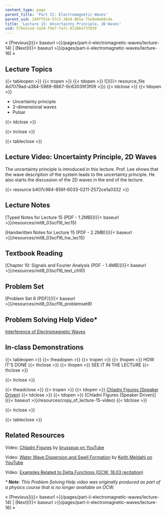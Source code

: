 ```yaml
---
content_type: page
parent_title: 'Part II: Electromagnetic Waves'
parent_uid: 240ff61b-57c2-3024-881e-75e9a0e68cde
title: 'Lecture 15: Uncertainty Principle, 2D Waves'
uid: 57be2ced-3a20-f9a7-fa7c-61386e73f839
---
```


« [Previous]({{< baseurl >}}/pages/part-ii-electromagnetic-waves/lecture-14) | [Next]({{< baseurl >}}/pages/part-ii-electromagnetic-waves/lecture-16) »

Lecture Topics
--------------

{{< tableopen >}}
{{< tropen >}}
{{< tdopen >}}
![]({{< resource_file 4d7079ad-a384-5989-8867-9c63039f3f09 >}})
{{< tdclose >}}
{{< tdopen >}}


*   Uncertainty principle
*   2-dimensional waves
*   Pulsar


{{< tdclose >}}

{{< trclose >}}

{{< tableclose >}}

Lecture Video: Uncertainty Principle, 2D Waves
----------------------------------------------

The uncertainty principle is introduced in this lecture. Prof. Lee shows that the wave description of the system leads to the uncertainty principle. He also starts the discussion of the 2D waves in the end of the lecture.

{{< resource b407c984-856f-6033-0211-2572ce1a0332 >}}

Lecture Notes
-------------

[Typed Notes for Lecture 15 (PDF - 1.2MB)]({{< baseurl >}}/resources/mit8_03scf16_lec15)

[Handwritten Notes for Lecture 15 (PDF - 2.2MB)]({{< baseurl >}}/resources/mit8_03scf16_hw_lec15)

Textbook Reading
----------------

[Chapter 10: Signals and Fourier Analysis (PDF - 1.4MB)]({{< baseurl >}}/resources/mit8_03scf16_text_ch10)

Problem Set
-----------

[Problem Set 8 (PDF)]({{< baseurl >}}/resources/mit8_03scf16_problemset8)

Problem Solving Help Video\*
----------------------------

[Interference of Electromagnetic Waves](/courses/res-8-005-vibrations-and-waves-problem-solving-fall-2012/pages/problem-solving-videos/interference-of-electromagnetic-waves-1)

In-class Demonstrations
-----------------------

{{< tableopen >}}
{{< theadopen >}}
{{< tropen >}}
{{< thopen >}}
HOW IT'S DONE
{{< thclose >}}
{{< thopen >}}
SEE IT IN THE LECTURE
{{< thclose >}}

{{< trclose >}}

{{< theadclose >}}
{{< tropen >}}
{{< tdopen >}}
[Chladni Figures (Speaker Driven)](http://web.mit.edu/tsg/DemoPage/C/C38/C38.htm)
{{< tdclose >}}
{{< tdopen >}}
[Chladni Figures (Speaker Driven)]({{< baseurl >}}/resources/copy_of_lecture-15-video)
{{< tdclose >}}

{{< trclose >}}

{{< tableclose >}}

Related Resources
-----------------

Video: [Chladni Figures](https://www.youtube.com/watch?v=wvJAgrUBF4w) by [brusspup on YouTube](https://www.youtube.com/channel/UCeQEKFH31vvD-InkTGSvCrA)

Video: [Water Wave Dispersion and Swell Formation](https://www.youtube.com/watch?v=orLlhZw7OoQ) by [Keith Meldahl on YouTube](https://www.youtube.com/channel/UCV3lzpClHNSN0ZpnmRowdHg)

Video: [Examples Related to Delta Functions (OCW, 18.03 recitation)](https://www.youtube.com/watch?v=q0PxCQWG3ic)

_\* **Note**: This Problem Solving Help video was originally produced as part of a physics course that is no longer available on OCW._

« [Previous]({{< baseurl >}}/pages/part-ii-electromagnetic-waves/lecture-14) | [Next]({{< baseurl >}}/pages/part-ii-electromagnetic-waves/lecture-16) »